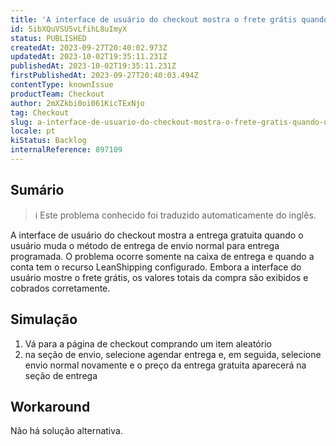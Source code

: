 ```yaml
---
title: 'A interface de usuário do checkout mostra o frete grátis quando o usuário alterna as opções de entrega'
id: 5ibXQuVSU5vLfihL8uImyX
status: PUBLISHED
createdAt: 2023-09-27T20:40:02.973Z
updatedAt: 2023-10-02T19:35:11.231Z
publishedAt: 2023-10-02T19:35:11.231Z
firstPublishedAt: 2023-09-27T20:40:03.494Z
contentType: knownIssue
productTeam: Checkout
author: 2mXZkbi0oi061KicTExNjo
tag: Checkout
slug: a-interface-de-usuario-do-checkout-mostra-o-frete-gratis-quando-o-usuario-alterna-as-opcoes-de-entrega
locale: pt
kiStatus: Backlog
internalReference: 897109
---
```


## Sumário

>ℹ️ Este problema conhecido foi traduzido automaticamente do inglês.


A interface de usuário do checkout mostra a entrega gratuita quando o usuário muda o método de entrega de envio normal para entrega programada. O problema ocorre somente na caixa de entrega e quando a conta tem o recurso LeanShipping configurado. Embora a interface do usuário mostre o frete grátis, os valores totais da compra são exibidos e cobrados corretamente.

## Simulação



1. Vá para a página de checkout comprando um item aleatório
2. na seção de envio, selecione agendar entrega e, em seguida, selecione envio normal novamente e o preço da entrega gratuita aparecerá na seção de entrega



## Workaround


Não há solução alternativa.




